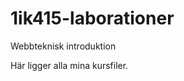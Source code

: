 1ik415-laborationer
===================

Webbteknisk introduktion

Här ligger alla mina kursfiler. 
